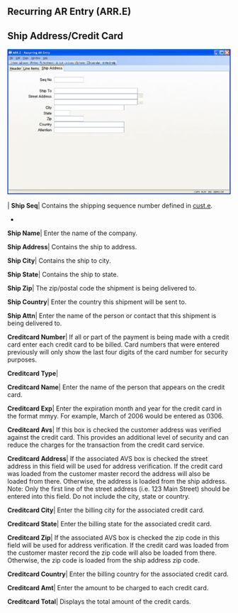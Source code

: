 ## Recurring AR Entry (ARR.E)
<PageHeader />

## Ship Address/Credit Card

![](./ARR-E-3.jpg)

| **Ship Seq**|  Contains the shipping sequence number defined in
[cust.e](../Cust-e/README.md).

-  
**Ship Name**|  Enter the name of the company.

**Ship Address**|  Contains the ship to address.

**Ship City**|  Contains the ship to city.

**Ship State**|  Contains the ship to state.

**Ship Zip**|  The zip/postal code the shipment is being delivered to.

**Ship Country**|  Enter the country this shipment will be sent to.

**Ship Attn**|  Enter the name of the person or contact that this shipment is
being delivered to.

**Creditcard Number**|  If all or part of the payment is being made with a
credit card enter each credit card to be billed. Card numbers that were
entered previously will only show the last four digits of the card number for
security purposes.

**Creditcard Type**|

**Creditcard Name**|  Enter the name of the person that appears on the credit
card.

**Creditcard Exp**|  Enter the expiration month and year for the credit card
in the format mmyy. For example, March of 2006 would be entered as 0306.

**Creditcard Avs**|  If this box is checked the customer address was verified
against the credit card. This provides an additional level of security and can
reduce the charges for the transaction from the credit card service.

**Creditcard Address**|  If the associated AVS box is checked the street
address in this field will be used for address verification. If the credit
card was loaded from the customer master record the address will also be
loaded from there. Otherwise, the address is loaded from the ship address.
Note: Only the first line of the street address (i.e. 123 Main Street) should
be entered into this field. Do not include the city, state or country.

**Creditcard City**|  Enter the billing city for the associated credit card.

**Creditcard State**|  Enter the billing state for the associated credit card.

**Creditcard Zip**|  If the associated AVS box is checked the zip code in this
field will be used for address verification. If the credit card was loaded
from the customer master record the zip code will also be loaded from there.
Otherwise, the zip code is loaded from the ship address zip code.

**Creditcard Country**|  Enter the billing country for the associated credit
card.

**Creditcard Amt**|  Enter the amount to be charged to each credit card.

**Creditcard Total**|  Displays the total amount of the credit cards.


<badge text= "Version 8.10.57 " vertical="middle" />

<PageFooter />
